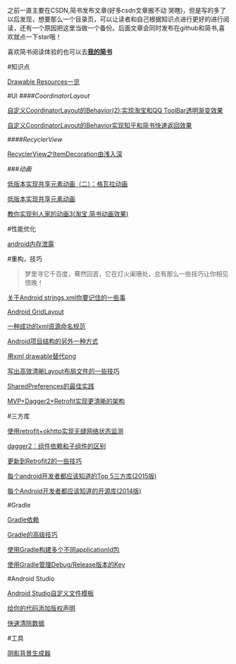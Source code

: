 之前一直主要在CSDN,简书发布文章(好多csdn文章搬不动  哭瞎)，但是写的多了以后发现，想要那么一个目录页，可以让读者和自己根据知识点进行更好的进行阅读，还有一个原因把这里当做一个备份。后面文章会同时发布在github和简书,喜欢就点一下star哦！

喜欢简书阅读体验的也可以去[**我的简书**](http://www.jianshu.com/users/ba6770f3f858/latest_articles)


#知识点

[Drawable Resources一览](https://github.com/thinkSky1206/android-blog/blob/master/Drawable%20Resources%E4%B8%80%E8%A7%88.md)

#UI
####*CoordinatorLayout*

[自定义CoordinatorLayout的Behavior(2):实现淘宝和QQ ToolBar透明渐变效果](https://github.com/thinkSky1206/android-blog/blob/master/%E5%AE%9E%E7%8E%B0%E6%B7%98%E5%AE%9D%E5%92%8CQQ%20ToolBar%E9%80%8F%E6%98%8E%E6%B8%90%E5%8F%98%E6%95%88%E6%9E%9C.md)

[自定义CoordinatorLayout的Behavior实现知乎和简书快速返回效果](https://github.com/thinkSky1206/android-blog/blob/master/%E5%AE%9E%E7%8E%B0%E7%9F%A5%E4%B9%8E%E5%92%8C%E7%AE%80%E4%B9%A6%E5%BF%AB%E9%80%9F%E8%BF%94%E5%9B%9E%E6%95%88%E6%9E%9C.md)

####*RecyclerView*

[RecyclerView之ItemDecoration由浅入深](https://github.com/thinkSky1206/android-blog/blob/master/RecyclerView%E4%B9%8BItemDecoration%E7%94%B1%E6%B5%85%E5%85%A5%E6%B7%B1.md)

###*动画*

[低版本实现共享元素动画（二）：格瓦拉动画](https://github.com/thinkSky1206/android-blog/blob/master/%E4%BD%8E%E7%89%88%E6%9C%AC%E5%AE%9E%E7%8E%B0%E5%85%B1%E4%BA%AB%E5%85%83%E7%B4%A0%E5%8A%A8%E7%94%BB%EF%BC%88%E4%BA%8C%EF%BC%89%EF%BC%9A%E6%A0%BC%E7%93%A6%E6%8B%89%E5%8A%A8%E7%94%BB.md)

[低版本实现共享元素动画](https://github.com/thinkSky1206/android-blog/blob/master/%E4%BD%8E%E7%89%88%E6%9C%AC%E5%AE%9E%E7%8E%B0%E5%85%B1%E4%BA%AB%E5%85%83%E7%B4%A0%E5%8A%A8%E7%94%BB.md)

[教你实现别人家的动画3(淘宝,简书动画效果)](https://github.com/thinkSky1206/android-blog/blob/master/%E6%95%99%E4%BD%A0%E5%AE%9E%E7%8E%B0%E5%88%AB%E4%BA%BA%E5%AE%B6%E7%9A%84%E5%8A%A8%E7%94%BB3(%E6%B7%98%E5%AE%9D%2C%E7%AE%80%E4%B9%A6%E5%8A%A8%E7%94%BB%E6%95%88%E6%9E%9C).md)

#性能优化

[android内存泄露](https://github.com/thinkSky1206/android-blog/blob/master/android%E5%86%85%E5%AD%98%E6%B3%84%E9%9C%B2.md)


#重构，技巧
>梦里寻它千百度，蓦然回首，它在灯火阑珊处，总有那么一些技巧让你相见恨晚！


[关于Android strings.xml你要记住的一些事](https://github.com/thinkSky1206/android-blog/blob/master/%E5%85%B3%E4%BA%8EAndroid%20strings.xml%E4%BD%A0%E8%A6%81%E8%AE%B0%E4%BD%8F%E7%9A%84%E4%B8%80%E4%BA%9B%E4%BA%8B.md)

[Android GridLayout](https://github.com/thinkSky1206/android-blog/blob/master/Android%20GridLayout.md)

[一种成功的xml资源命名规范](https://github.com/thinkSky1206/android-blog/blob/master/%E4%B8%80%E7%A7%8D%E6%88%90%E5%8A%9F%E7%9A%84xml%E8%B5%84%E6%BA%90%E5%91%BD%E5%90%8D%E8%A7%84%E8%8C%83.md)

[Android项目结构的另外一种方式](https://github.com/thinkSky1206/android-blog/blob/master/Android%E9%A1%B9%E7%9B%AE%E7%BB%93%E6%9E%84%E7%9A%84%E5%8F%A6%E5%A4%96%E4%B8%80%E7%A7%8D%E6%96%B9%E5%BC%8F.md)

[用xml drawable替代png](https://github.com/thinkSky1206/android-blog/blob/master/%E7%94%A8xml%20drawable%E6%9B%BF%E4%BB%A3png.md)

[写出高效清晰Layout布局文件的一些技巧](https://github.com/thinkSky1206/android-blog/blob/master/%E5%86%99%E5%87%BA%E9%AB%98%E6%95%88%E6%B8%85%E6%99%B0Layout%E5%B8%83%E5%B1%80%E6%96%87%E4%BB%B6%E7%9A%84%E4%B8%80%E4%BA%9B%E6%8A%80%E5%B7%A7.md)

[SharedPreferences的最佳实践](https://github.com/thinkSky1206/android-blog/blob/master/SharedPreferences%E7%9A%84%E6%9C%80%E4%BD%B3%E5%AE%9E%E8%B7%B5.md)

[MVP+Dagger2+Retrofit实现更清晰的架构](https://github.com/thinkSky1206/android-blog/blob/master/MVP%2BDagger2%2BRetrofit%E5%AE%9E%E7%8E%B0%E6%9B%B4%E6%B8%85%E6%99%B0%E7%9A%84%E6%9E%B6%E6%9E%84.md)

#三方库


[使用retrofit+okhttp实现无缝网络状态监测](https://github.com/thinkSky1206/android-blog/blob/master/Android%20Studio%E8%87%AA%E5%AE%9A%E4%B9%89%E6%96%87%E4%BB%B6%E6%A8%A1%E6%9D%BF.md)


[dagger2：组件依赖和子组件的区别](https://github.com/thinkSky1206/android-blog/blob/master/dagger2%EF%BC%9A%E7%BB%84%E4%BB%B6%E4%BE%9D%E8%B5%96%E5%92%8C%E5%AD%90%E7%BB%84%E4%BB%B6%E7%9A%84%E5%8C%BA%E5%88%AB.md)

[更新到Retrofit2的一些技巧](https://github.com/thinkSky1206/android-blog/blob/master/%E6%9B%B4%E6%96%B0%E5%88%B0Retrofit2%E7%9A%84%E4%B8%80%E4%BA%9B%E6%8A%80%E5%B7%A7.md)

[每个android开发者都应该知道的Top 5三方库(2015版)](https://github.com/thinkSky1206/android-blog/blob/master/%E6%AF%8F%E4%B8%AAandroid%E5%BC%80%E5%8F%91%E8%80%85%E9%83%BD%E5%BA%94%E8%AF%A5%E7%9F%A5%E9%81%93%E7%9A%84Top%205%E4%B8%89%E6%96%B9%E5%BA%93(2015%E7%89%88).md)

[每个Android开发者都应该知道的开源库(2014版)](https://github.com/thinkSky1206/android-blog/blob/master/%E6%AF%8F%E4%B8%AAAndroid%E5%BC%80%E5%8F%91%E8%80%85%E9%83%BD%E5%BA%94%E8%AF%A5%E7%9F%A5%E9%81%93%E7%9A%84%E5%BC%80%E6%BA%90%E5%BA%93(2014%E7%89%88).md)



#Gradle

[Gradle依赖](https://github.com/thinkSky1206/android-blog/blob/master/Gradle%E4%BE%9D%E8%B5%96.md)

[Gradle的高级技巧](https://github.com/thinkSky1206/android-blog/blob/master/Gradle%E7%9A%84%E9%AB%98%E7%BA%A7%E6%8A%80%E5%B7%A7.md)

[使用Gradle构建多个不同applicationId包](https://github.com/thinkSky1206/android-blog/blob/master/%E4%BD%BF%E7%94%A8Gradle%E6%9E%84%E5%BB%BA%E5%A4%9A%E4%B8%AA%E4%B8%8D%E5%90%8CapplicationId%E5%8C%85.md)

[使用Gradle管理Debug/Release版本的Key](https://github.com/thinkSky1206/android-blog/blob/master/%E4%BD%BF%E7%94%A8Gradle%E7%AE%A1%E7%90%86Debug%E5%92%8CRelease%E7%89%88%E6%9C%AC%E7%9A%84Key.md)

#Android Studio

[Android Studio自定义文件模板](https://github.com/thinkSky1206/android-blog/blob/master/Android%20Studio%E8%87%AA%E5%AE%9A%E4%B9%89%E6%96%87%E4%BB%B6%E6%A8%A1%E6%9D%BF.md)

[给你的代码添加版权声明](https://github.com/thinkSky1206/android-blog/blob/master/%E5%9C%A8AndroidStudio%E4%B8%AD%E7%BB%99%E4%BD%A0%E7%9A%84%E4%BB%A3%E7%A0%81%E6%B7%BB%E5%8A%A0%E7%89%88%E6%9D%83%E5%A3%B0%E6%98%8E.md)

[快速清除数据](https://github.com/thinkSky1206/android-blog/blob/master/%E5%BF%AB%E9%80%9F%E6%B8%85%E9%99%A4app%E6%95%B0%E6%8D%AE.md)



#工具

[阴影背景生成器](http://inloop.github.io/shadow4android/)


